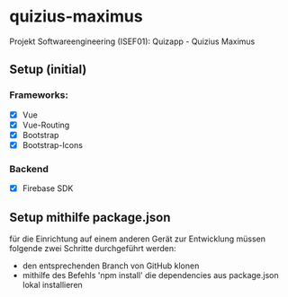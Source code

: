 # quizius-maximus
Projekt Softwareengineering (ISEF01): Quizapp - Quizius Maximus

## Setup (initial)
### Frameworks: 
- [X] Vue
- [X] Vue-Routing
- [X] Bootstrap 
- [X] Bootstrap-Icons
### Backend
- [X] Firebase SDK

## Setup mithilfe package.json
für die Einrichtung auf einem anderen Gerät zur Entwicklung müssen folgende zwei Schritte durchgeführt werden:
- den entsprechenden Branch von GitHub klonen
- mithilfe des Befehls 'npm install' die dependencies aus package.json lokal installieren

